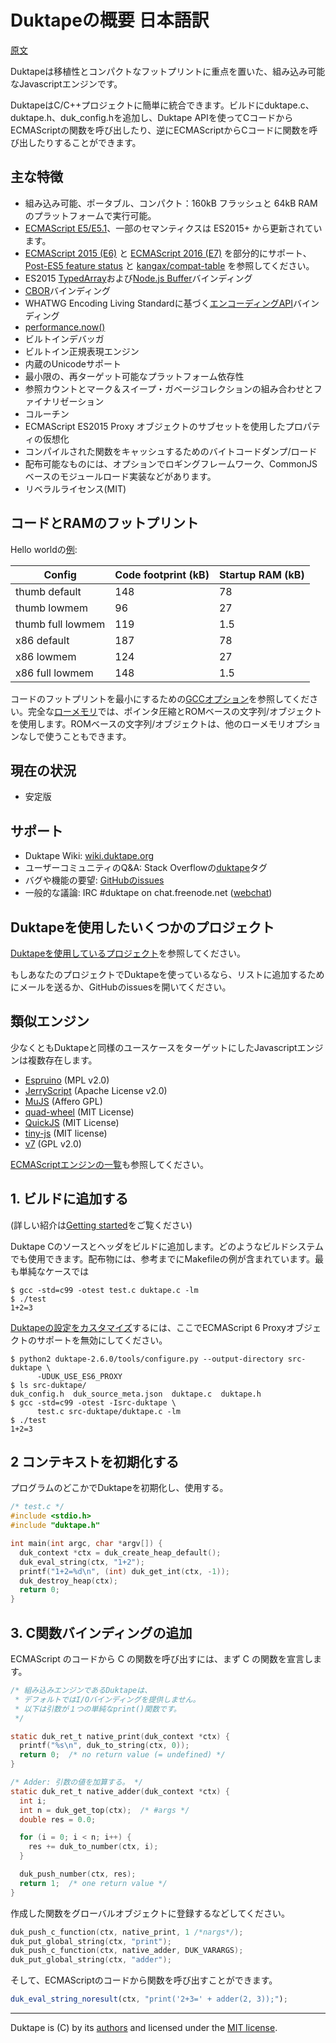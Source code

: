 # Duktapeの概要 日本語訳

[原文](https://duktape.org/index.html)

Duktapeは移植性とコンパクトなフットプリントに重点を置いた、組み込み可能なJavascriptエンジンです。

DuktapeはC/C++プロジェクトに簡単に統合できます。ビルドにduktape.c、duktape.h、duk_config.hを追加し、Duktape APIを使ってCコードからECMAScriptの関数を呼び出したり、逆にECMAScriptからCコードに関数を呼び出したりすることができます。


## 主な特徴

- 組み込み可能、ポータブル、コンパクト：160kB フラッシュと 64kB RAM のプラットフォームで実行可能。
- [ECMAScript E5/E5.1](http://www.ecma-international.org/ecma-262/5.1/)、一部のセマンティクスは ES2015+ から更新されています。
- [ECMAScript 2015 (E6)](http://www.ecma-international.org/ecma-262/6.0/index.html) と [ECMAScript 2016 (E7)](http://www.ecma-international.org/ecma-262/7.0/index.html) を部分的にサポート、[Post-ES5 feature status](http://wiki.duktape.org/PostEs5Features.html) と [kangax/compat-table](https://kangax.github.io/compat-table) を参照してください。
- ES2015 [TypedArray](https://www.khronos.org/registry/typedarray/specs/latest/)および[Node.js Buffer](https://nodejs.org/docs/v6.9.1/api/buffer.html)バインディング
- [CBOR](http://cbor.io/)バインディング
- WHATWG Encoding Living Standardに基づく[エンコーディングAPI](https://encoding.spec.whatwg.org/#api)バインディング
- [performance.now()](https://www.w3.org/TR/hr-time/#dom-performance-now)
- ビルトインデバッガ
- ビルトイン正規表現エンジン
- 内蔵のUnicodeサポート
- 最小限の、再ターゲット可能なプラットフォーム依存性
- 参照カウントとマーク＆スイープ・ガベージコレクションの組み合わせとファイナリゼーション
- コルーチン
- ECMAScript ES2015 Proxy オブジェクトのサブセットを使用したプロパティの仮想化
- コンパイルされた関数をキャッシュするためのバイトコードダンプ/ロード
- 配布可能なものには、オプションでロギングフレームワーク、CommonJSベースのモジュールロード実装などがあります。
- リベラルライセンス(MIT)


## コードとRAMのフットプリント

Hello worldの[例](https://github.com/svaarala/duktape/blob/master/util/index_page_sizes.sh):

| Config | Code footprint (kB) | Startup RAM (kB) |
| ---- | ---- | ---- |
| thumb default | 148 | 78 |
| thumb lowmem | 96 | 27 |
| thumb full lowmem | 119 | 1.5 |
| x86 default | 187 | 78 |
| x86 lowmem | 124 | 27 |
| x86 full lowmem | 148 | 1.5 |

コードのフットプリントを最小にするための[GCCオプション](https://github.com/svaarala/duktape/blob/master/doc/low-memory.rst#optimizing-code-footprint)を参照してください。完全な[ローメモリ](https://github.com/svaarala/duktape/blob/master/doc/low-memory.rst)では、ポインタ圧縮とROMベースの文字列/オブジェクトを使用します。ROMベースの文字列/オブジェクトは、他のローメモリオプションなしで使うこともできます。


## 現在の状況

- 安定版


## サポート

- Duktape Wiki: [wiki.duktape.org](http://wiki.duktape.org/)
- ユーザーコミュニティのQ&A: Stack Overflowの[duktape](http://stackoverflow.com/questions/tagged/duktape)タグ
- バグや機能の要望: [GitHubのissues](https://github.com/svaarala/duktape/issues)
- 一般的な議論: IRC #duktape on chat.freenode.net ([webchat](https://webchat.freenode.net/))


## Duktapeを使用したいくつかのプロジェクト

[Duktapeを使用しているプロジェクト](http://wiki.duktape.org/ProjectsUsingDuktape.html)を参照してください。

もしあなたのプロジェクトでDuktapeを使っているなら、リストに追加するためにメールを送るか、GitHubのissuesを開いてください。


## 類似エンジン

少なくともDuktapeと同様のユースケースをターゲットにしたJavascriptエンジンは複数存在します。

- [Espruino](https://github.com/espruino/Espruino) (MPL v2.0)
- [JerryScript](http://jerryscript.net/) (Apache License v2.0)
- [MuJS](http://mujs.com/) (Affero GPL)
- [quad-wheel](https://code.google.com/p/quad-wheel/) (MIT License)
- [QuickJS](https://bellard.org/quickjs/) (MIT License)
- [tiny-js](https://github.com/gfwilliams/tiny-js) (MIT license)
- [v7](https://github.com/cesanta/v7) (GPL v2.0)

[ECMAScriptエンジンの一覧](https://en.wikipedia.org/wiki/List_of_ECMAScript_engines)も参照してください。


## 1. ビルドに追加する

(詳しい紹介は[Getting started](https://duktape.org/guide.html#gettingstarted)をご覧ください)

Duktape Cのソースとヘッダをビルドに追加します。どのようなビルドシステムでも使用できます。配布物には、参考までにMakefileの例が含まれています。最も単純なケースでは

```
$ gcc -std=c99 -otest test.c duktape.c -lm
$ ./test
1+2=3
```


[Duktapeの設定をカスタマイズ](http://wiki.duktape.org/Configuring.html)するには、ここでECMAScript 6 Proxyオブジェクトのサポートを無効にしてください。

```
$ python2 duktape-2.6.0/tools/configure.py --output-directory src-duktape \
      -UDUK_USE_ES6_PROXY
$ ls src-duktape/
duk_config.h  duk_source_meta.json  duktape.c  duktape.h
$ gcc -std=c99 -otest -Isrc-duktape \
      test.c src-duktape/duktape.c -lm
$ ./test
1+2=3
```


## 2 コンテキストを初期化する

プログラムのどこかでDuktapeを初期化し、使用する。

```c
/* test.c */
#include <stdio.h>
#include "duktape.h"

int main(int argc, char *argv[]) {
  duk_context *ctx = duk_create_heap_default();
  duk_eval_string(ctx, "1+2");
  printf("1+2=%d\n", (int) duk_get_int(ctx, -1));
  duk_destroy_heap(ctx);
  return 0;
}
```


## 3. C関数バインディングの追加

ECMAScript のコードから C の関数を呼び出すには、まず C の関数を宣言します。

```c
/* 組み込みエンジンであるDuktapeは、
 * デフォルトではI/Oバインディングを提供しません。
 * 以下は引数が１つの単純なprint()関数です。
 */

static duk_ret_t native_print(duk_context *ctx) {
  printf("%s\n", duk_to_string(ctx, 0));
  return 0;  /* no return value (= undefined) */
}

/* Adder: 引数の値を加算する。 */
static duk_ret_t native_adder(duk_context *ctx) {
  int i;
  int n = duk_get_top(ctx);  /* #args */
  double res = 0.0;

  for (i = 0; i < n; i++) {
    res += duk_to_number(ctx, i);
  }

  duk_push_number(ctx, res);
  return 1;  /* one return value */
}
```


作成した関数をグローバルオブジェクトに登録するなどしてください。

```c
duk_push_c_function(ctx, native_print, 1 /*nargs*/);
duk_put_global_string(ctx, "print");
duk_push_c_function(ctx, native_adder, DUK_VARARGS);
duk_put_global_string(ctx, "adder");
```


そして、ECMAScriptのコードから関数を呼び出すことができます。

```javascript
duk_eval_string_noresult(ctx, "print('2+3=' + adder(2, 3));");
```

---

Duktape is (C) by its [authors](https://github.com/svaarala/duktape/blob/master/AUTHORS.rst) and licensed under the [MIT license](https://github.com/svaarala/duktape/blob/master/LICENSE.txt).